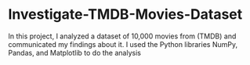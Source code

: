 # Investigate-TMDB-Movies-Dataset
In this project, I analyzed a dataset of 10,000 movies from (TMDB) and communicated my findings about it. I used the Python libraries NumPy, Pandas, and Matplotlib to do the analysis

